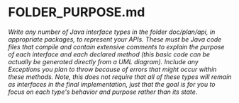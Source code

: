 # FOLDER_PURPOSE.md

*Write any number of Java interface types in the folder doc/plan/api, in appropriate packages, to
 represent your APIs. These must be Java code files that compile and contain extensive comments
  to explain the purpose of each interface and each declared method (this basic code can be
   actually be generated directly from a UML diagram). Include any Exceptions you plan to throw
    because of errors that might occur within these methods. Note, this does not require that all
     of these types will remain as interfaces in the final implementation, just that the goal is
      for you to focus on each type's behavior and purpose rather than its state.*

##